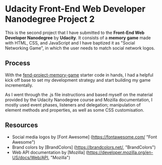 # Udacity Front-End Web Developer Nanodegree Project 2
This is the second project that I have submitted to the **Front-End Web Developer Nanodegree** by **Udacity**. It consists of a **memory game** made with HTML, CSS, and JavaScript and I have baptized it as "Social Networking Game", in which the user needs to match social network logos.

## Process
With the [fend-project-memory-game](https://www.linkedin.com/in/txago/ "fend-project-memory-game") starter code in hands, I had a helpful kick off base to set my development strategy and start building my game incrementally.

As I went through the .js file instructions and based myself on the material provided by the Udacity Nanodegree course and Mozilla documentation, I mostly used event phases, listeners and delegation; manipulation of element methods and properties, as well as some CSS customisation. 

## Resources
* Social media logos by [Font Awesome] (https://fontawesome.com/ "Font Awesome")
* Brand colors by [BrandColors] (https://brandcolors.net/, "BrandColors")
* Web API documentation by [Mozilla] (https://developer.mozilla.org/en-US/docs/Web/API, "Mozilla")
